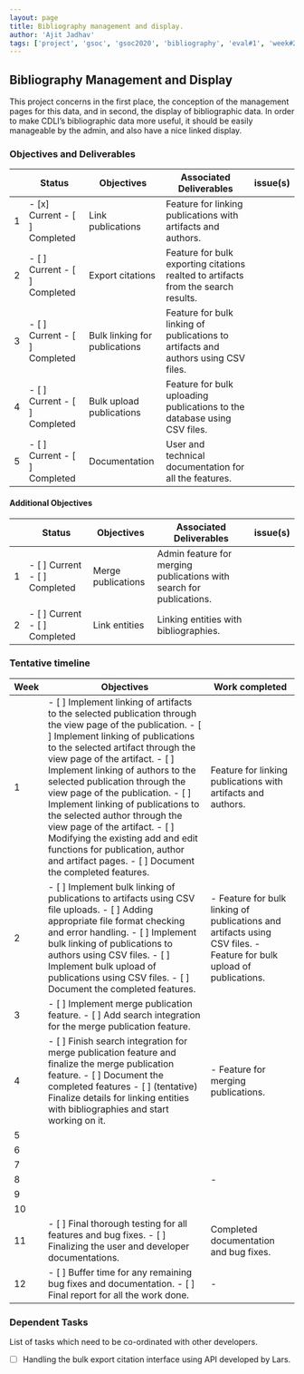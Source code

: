```yaml
---
layout: page
title: Bibliography management and display.
author: 'Ajit Jadhav'
tags: ['project', 'gsoc', 'gsoc2020', 'bibliography', 'eval#1', 'week#2']
---
```


## Bibliography Management and Display

This project concerns in the first place,
the conception of the management pages for this data, and in second, the display of
bibliographic data. In order to make CDLI’s bibliographic data more useful, it should be
easily manageable by the admin, and also have a nice linked display.

### Objectives and Deliverables

| | Status  | Objectives                    | Associated Deliverables         | issue(s) |
| --- | --- | ----------------------------- | ---------------------------------------------- | -------- |
| 1 | - [x] Current - [ ] Completed | Link publications             | Feature for linking publications with artifacts and authors.                        |          |
| 2 | - [ ] Current - [ ] Completed | Export citations              | Feature for bulk exporting citations realted to artifacts from the search results.  |          |
| 3 | - [ ] Current - [ ] Completed | Bulk linking for publications | Feature for bulk linking of publications to artifacts and authors using CSV files.  |          |
| 4 | - [ ] Current - [ ] Completed | Bulk upload publications      | Feature for bulk uploading publications to the database using CSV files.            |          |
| 5 | - [ ] Current - [ ] Completed | Documentation           | User and technical documentation for all the features.                                      |          |

#### Additional Objectives

| | Status  | Objectives         | Associated Deliverables                                             | issue(s) |
| --- | --- | ------------------ | ------------------------------------------------------------------- | -------- |
| 1 | - [ ] Current - [ ] Completed | Merge publications | Admin feature for merging publications with search for publications. |          |
| 2 | - [ ] Current - [ ] Completed | Link entities      | Linking entities with bibliographies.       |          |


### Tentative timeline  

| Week  |Objectives | Work completed |  
|---|---|---|  
|1| - [ ] Implement linking of artifacts to the selected publication through the view page of the publication. - [ ] Implement linking of publications to the selected artifact through the view page of the artifact. - [ ] Implement linking of authors to the selected publication through the view page of the publication. - [ ] Implement linking of publications to the selected author through the view page of the artifact. - [ ] Modifying the existing add and edit functions for publication, author and artifact pages. - [ ] Document the completed features.     | Feature for linking publications with artifacts and authors. |  
|2| - [ ] Implement bulk linking of publications to artifacts using CSV file uploads. - [ ] Adding appropriate file format checking and error handling. - [ ] Implement bulk linking of publications to authors using CSV files. - [ ] Implement bulk upload of publications using CSV files. - [ ] Document the completed features.  | - Feature for bulk linking of publications and artifacts using CSV files. - Feature for bulk upload of publications. |  
|3| - [ ] Implement merge publication feature. - [ ] Add search integration for the merge publication feature.  |   |  
|4| - [ ] Finish search integration for merge publication feature and finalize the merge publication feature. - [ ] Document the completed features - [ ] (tentative) Finalize details for linking entities with bibliographies and start working on it.   | - Feature for merging publications.  |  
|5|   |   |  
|6|   |   |
|7|   |   |  
|8|   | - |  
|9|   |   |  
|10|  |   |
|11| - [ ] Final thorough testing for all features and bug fixes. - [ ] Finalizing the user and developer documentations.   | Completed documentation and bug fixes.  |  
|12| - [ ] Buffer time for any remaining bug fixes and documentation. - [ ] Final report for all the work done.  | -  |  

### Dependent Tasks
List of tasks which need to be co-ordinated with other developers.

- [ ] Handling the bulk export citation interface using API developed by Lars.
